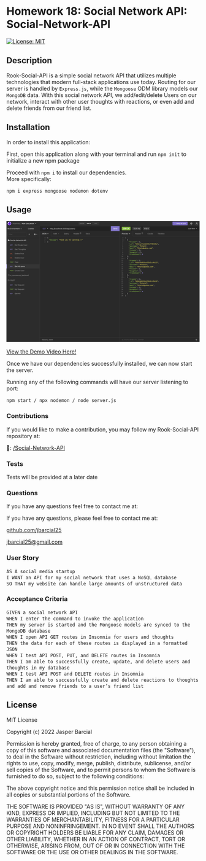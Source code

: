 # Homework 18: Social Network API: Social-Network-API

[![License: MIT](https://img.shields.io/badge/License-MIT-yellow.svg)](https://opensource.org/licenses/MIT)

## Description

Rook-Social-API is a simple social network API that utilizes multiple technologies that modern full-stack applications use today. Routing for our server is handled by `Express.js`, while the `Mongoose` ODM library models our `MongoDB` data. With this social network API, we add/edit/delete Users on our network, interact with other user thoughts with reactions, or even add and delete friends from our friend list.

## Installation

In order to install this application:

First, open this application along with your terminal and run `npm init` to initialize a new npm package

Proceed with `npm i` to install our dependencies. <br>
More specifically:

    npm i express mongoose nodemon dotenv

## Usage

![Social-Network-API](https://github.com/Jbarcial25/18-Social-Network-API/blob/main/demo/Screen%20Shot%202022-06-22%20at%201.40.51%20AM.png?raw=true)

[View the Demo Video Here!](https://www.youtube.com/watch?v=MBgnVU3GMKw)

Once we have our dependencies successfully installed, we can now start the server.

Running any of the following commands will have our server listening to port:

    npm start / npx nodemon / node server.js

### Contributions

If you would like to make a contribution, you may follow my Rook-Social-API repository at:

:file_folder:: [/Social-Network-API](https://github.com/Jbarcial25/18-Social-Network-API)

### Tests

Tests will be provided at a later date

### Questions

If you have any questions feel free to contact me at:

If you have any questions, please feel free to contact me at:

[github.com/jbarcial25](https://github.com/Jbarcial25)

[jbarcial25@gmail.com](mailto:jbarcial25@gmail.com)

### User Story

    AS A social media startup
    I WANT an API for my social network that uses a NoSQL database
    SO THAT my website can handle large amounts of unstructured data

### Acceptance Criteria

    GIVEN a social network API
    WHEN I enter the command to invoke the application
    THEN my server is started and the Mongoose models are synced to the MongoDB database
    WHEN I open API GET routes in Insomnia for users and thoughts
    THEN the data for each of these routes is displayed in a formatted JSON
    WHEN I test API POST, PUT, and DELETE routes in Insomnia
    THEN I am able to successfully create, update, and delete users and thoughts in my database
    WHEN I test API POST and DELETE routes in Insomnia
    THEN I am able to successfully create and delete reactions to thoughts and add and remove friends to a user’s friend list

## License

MIT License

Copyright (c) 2022 Jasper Barcial

Permission is hereby granted, free of charge, to any person obtaining a copy
of this software and associated documentation files (the "Software"), to deal
in the Software without restriction, including without limitation the rights
to use, copy, modify, merge, publish, distribute, sublicense, and/or sell
copies of the Software, and to permit persons to whom the Software is
furnished to do so, subject to the following conditions:

The above copyright notice and this permission notice shall be included in all
copies or substantial portions of the Software.

THE SOFTWARE IS PROVIDED "AS IS", WITHOUT WARRANTY OF ANY KIND, EXPRESS OR
IMPLIED, INCLUDING BUT NOT LIMITED TO THE WARRANTIES OF MERCHANTABILITY,
FITNESS FOR A PARTICULAR PURPOSE AND NONINFRINGEMENT. IN NO EVENT SHALL THE
AUTHORS OR COPYRIGHT HOLDERS BE LIABLE FOR ANY CLAIM, DAMAGES OR OTHER
LIABILITY, WHETHER IN AN ACTION OF CONTRACT, TORT OR OTHERWISE, ARISING FROM,
OUT OF OR IN CONNECTION WITH THE SOFTWARE OR THE USE OR OTHER DEALINGS IN THE
SOFTWARE.